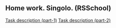 ## Home work. Singolo. (RSSchool)

[Task description (part-1)](https://github.com/rolling-scopes-school/tasks/blob/master/tasks/markups/level-2/singolo/part-1/singolo-1-ru.md)
[Task description (part-2)](https://github.com/rolling-scopes-school/tasks/blob/master/tasks/markups/level-2/singolo/part-2/singolo-2-ru.md)
